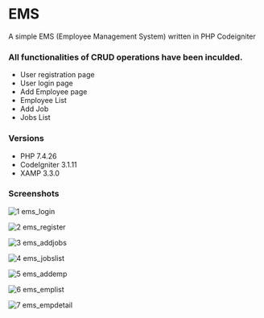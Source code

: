 # EMS
A simple EMS (Employee Management System) written in PHP Codeigniter

### All functionalities of CRUD operations have been inculded.
* User registration page
* User login page
* Add Employee page
* Employee List
* Add Job
* Jobs List

### Versions
* PHP 7.4.26
* CodeIgniter 3.1.11
* XAMP 3.3.0

### Screenshots
![1  ems_login](https://user-images.githubusercontent.com/27717975/147437401-523ef0da-c70d-4c8a-8752-32db38190cf7.png)

![2  ems_register](https://user-images.githubusercontent.com/27717975/147437427-3fadcd64-9e0b-4dbc-8faf-6f22f25fe054.png)

![3  ems_addjobs](https://user-images.githubusercontent.com/27717975/147437445-2437bb94-aaca-452e-8c5f-efb4be85c154.png)

![4  ems_jobslist](https://user-images.githubusercontent.com/27717975/147437462-1310c1c7-208d-4591-941b-0b764f7dccdf.png)

![5  ems_addemp](https://user-images.githubusercontent.com/27717975/147437468-609d947a-de73-44fb-a07d-a9dac28dd35e.png)

![6  ems_emplist](https://user-images.githubusercontent.com/27717975/147437471-f6f29f33-46d8-4101-99cd-4f8bbf202b8f.png)

![7  ems_empdetail](https://user-images.githubusercontent.com/27717975/147437473-d8c2e9ff-275a-48f4-b921-27841e602c2d.png)

